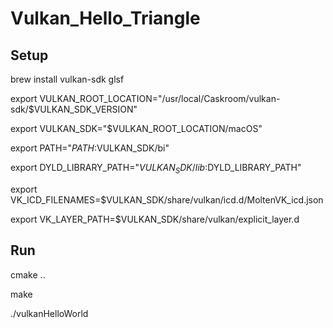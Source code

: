 # Vulkan_Hello_Triangle


## Setup
 
 brew install vulkan-sdk glsf

 export VULKAN_ROOT_LOCATION="/usr/local/Caskroom/vulkan-sdk/$VULKAN_SDK_VERSION"

 export VULKAN_SDK="$VULKAN_ROOT_LOCATION/macOS"

 export PATH="$PATH:$VULKAN_SDK/bi"

 export DYLD_LIBRARY_PATH="$VULKAN_SDK/lib:$DYLD_LIBRARY_PATH"

 export VK_ICD_FILENAMES=$VULKAN_SDK/share/vulkan/icd.d/MoltenVK_icd.json 

 export VK_LAYER_PATH=$VULKAN_SDK/share/vulkan/explicit_layer.d

## Run

cmake ..

make

./vulkanHelloWorld